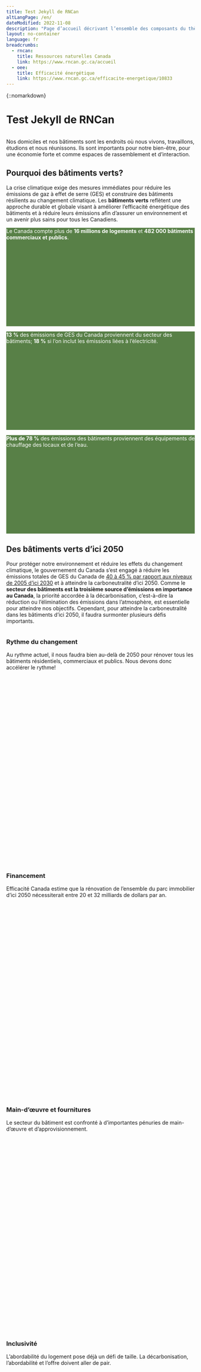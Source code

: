 ```yaml
---
title: Test Jekyll de RNCan
altLangPage: /en/
dateModified: 2022-11-08
description: "Page d’accueil décrivant l’ensemble des composants du thème de Canada.ca, nommé GCWeb."
layout: no-container
language: fr
breadcrumbs:
  - rncan:
    title: Ressources naturelles Canada
    link: https://www.rncan.gc.ca/accueil
  - oee:
    title: Efficacité énergétique
    link: https://www.rncan.gc.ca/efficacite-energetique/10833
---
```


{::nomarkdown}
<div class="container">
	<h1 id="wb-cont" property="name">Test Jekyll de RNCan</h1>
<div class="row">
	<div class="col-sm-6 col-sm-push-6">
		<img src="https://www.rncan.gc.ca/sites/nrcan/files/engagements/green-building-strategy/Full-banner_greenbuilding.jpg" alt="" class="img-responsive">
	</div>
	<div class="col-sm-6 col-sm-pull-6">
		<p>Nos domiciles et nos bâtiments sont les endroits où nous vivons, travaillons, étudions et nous réunissons. Ils sont importants pour notre bien-être, pour une économie forte et comme espaces de rassemblement et d’interaction.</p>
	</div>
</div>

<h2>Pourquoi des bâtiments verts?</h2>

<p>La crise climatique exige des mesures immédiates pour réduire les émissions de gaz à effet de serre (GES) et construire des bâtiments résilients au changement climatique. Les <strong>bâtiments verts</strong> reflètent une approche durable et globale visant à améliorer l’efficacité énergétique des bâtiments et à réduire leurs émissions afin d’assurer un environnement et un avenir plus sains pour tous les Canadiens.</p><div class="row wb-eqht wb-init wb-eqht-inited" id="wb-auto-4">
	<div class="col-sm-4 mrgn-tp-lg">
		<div class="col-sm-10 col-sm-offset-1 eqht-trgt" style="background-color: rgb(88, 128, 71); vertical-align: top; min-height: 263px;">
		<p class="lead text-center mrgn-tp-lg mrgn-bttm-lg" style="color: white;">Le Canada compte plus de <strong>16&nbsp;millions de logements</strong> et <strong>482&nbsp;000&nbsp;bâtiments commerciaux et publics</strong>.</p>
		</div>
	</div>
	<div class="col-sm-4 mrgn-tp-lg">
		<div class="col-sm-10 col-sm-offset-1 eqht-trgt" style="background-color: rgb(88, 128, 71); vertical-align: top; min-height: 263px;">
		<p class="lead text-center mrgn-tp-lg mrgn-bttm-lg" style="color: white;"><strong>13&nbsp;%</strong> des émissions de GES du Canada proviennent du secteur des bâtiments; <strong>18&nbsp;%</strong> si l’on inclut les émissions liées à l’électricité.</p>
		</div>
	</div>
	<div class="col-sm-4 mrgn-tp-lg">
		<div class="col-sm-10 col-sm-offset-1 eqht-trgt" style="background-color: rgb(88, 128, 71); vertical-align: top; min-height: 263px;">
		<p class="lead text-center mrgn-tp-lg mrgn-bttm-lg" style="color: white;"><strong>Plus de 78&nbsp;%</strong> des émissions des bâtiments proviennent des équipements de chauffage des locaux et de l’eau.</p>
		</div>
	</div>
</div>



<h2>Des bâtiments verts d’ici 2050</h2>

<p>Pour protéger notre environnement et réduire les effets du changement climatique, le gouvernement du Canada s’est engagé à réduire les émissions totales de GES du Canada de <a href="https://www.canada.ca/fr/environnement-changement-climatique/nouvelles/2021/04/la-contribution-determinee-au-niveau-national-du-canada-revue-a-la-hausse.html">40 à 45&nbsp;% par rapport aux niveaux de 2005 d’ici 2030</a> et à atteindre la carboneutralité d’ici 2050. Comme le <strong>secteur des bâtiments est la troisième source d’émissions en importance au Canada</strong>, la priorité accordée à la décarbonisation, c’est-à-dire la réduction ou l’élimination des émissions dans l’atmosphère, est essentielle pour atteindre nos objectifs. Cependant, pour atteindre la carboneutralité dans les bâtiments d’ici 2050, il faudra surmonter plusieurs défis importants.</p><div class="row wb-eqht wb-init">
	<div class="col-sm-3 hght-inhrt">
		<div class="well eqht-trgt" style="vertical-align: top; min-height: 625px;">
		<img src="https://www.rncan.gc.ca/sites/nrcan/files/engagements/green-building-strategy/rate-of-change.png" alt="" class="img-responsive center-block">
		<h3 class="text-center mrgn-tp-0">Rythme du changement</h3>
		<p class="text-center">Au rythme actuel, il nous faudra bien au-delà de 2050 pour rénover tous les bâtiments résidentiels, commerciaux et publics. Nous devons donc accélérer le rythme!</p>
		</div>
	</div>
	<div class="col-sm-3 hght-inhrt">
		<div class="well eqht-trgt" style="vertical-align: top; min-height: 625px;">
		<img src="https://www.rncan.gc.ca/sites/nrcan/files/engagements/green-building-strategy/Funding.png" alt="" class="img-responsive center-block">
		<h3 class="text-center mrgn-tp-0">Financement</h3>
		<p class="text-center">Efficacité Canada estime que la rénovation de l’ensemble du parc immobilier d’ici 2050 nécessiterait entre 20 et 32&nbsp;milliards de dollars par an.</p>
		</div>
	</div>
	<div class="col-sm-3 hght-inhrt">
		<div class="well eqht-trgt" style="vertical-align: top; min-height: 625px;">
		<img src="https://www.rncan.gc.ca/sites/nrcan/files/engagements/green-building-strategy/People-and-supplies.png" alt="" class="img-responsive center-block">
		<h3 class="text-center mrgn-tp-0">Main-d’œuvre et fournitures</h3>
		<p class="text-center">Le secteur du bâtiment est confronté à d’importantes pénuries de main-d’œuvre et d’approvisionnement.</p>
		</div>
	</div>
	<div class="col-sm-3 hght-inhrt">
		<div class="well eqht-trgt" style="vertical-align: top; min-height: 625px;">
		<img src="https://www.rncan.gc.ca/sites/nrcan/files/engagements/green-building-strategy/Inclusivity.png" alt="" class="img-responsive center-block">
		<h3 class="text-center mrgn-tp-0">Inclusivité</h3>
		<p class="text-center">L’abordabilité du logement pose déjà un défi de taille. La décarbonisation, l’abordabilité et l’offre doivent aller de pair.</p>
		</div>
	</div>
</div>




<h2>Nous y arriverons ensemble&nbsp;: La Stratégie canadienne pour les bâtiments verts</h2>

<p>La carboneutralité dans le secteur du bâtiment d’ici 2050 est un objectif ambitieux. Le <a href="https://budget.gc.ca/2022/home-accueil-fr.html">budget de 2022</a> prévoit 150&nbsp;millions de dollars pour l’élaboration de la Stratégie canadienne pour les bâtiments verts.</p>

<p>Pour atteindre cet objectif, la stratégie énoncera des mesures dans l’ordre pour réduire les émissions de GES, créer des bâtiments plus résilients au changement climatique, augmenter les emplois qualifiés et accroître les investissements.</p>

<p>Il est essentiel d’améliorer la résilience des bâtiments aux risques climatiques tels que les hausses de température, les inondations et les incendies de forêt pour pouvoir faire face et réagir activement aux événements météorologiques extrêmes actuels et futurs. Cela permet également de s’assurer que les logements sont adaptés à leur milieu local et de réduire la vulnérabilité des occupants et de l’économie.</p>


<p class="text-center mrgn-tp-lg"><a href="https://www.rncanengagenrcan.ca/fr/collections/la-strategie-canadienne-pour-les-batiments-verts" class="btn btn-primary btn-lg">Apprenez-en davantage sur la <strong>Stratégie canadienne pour les bâtiments verts</strong></a></p>

<h2>Programmes et financement pour les maisons et les bâtiments verts</h2>

<p>Des programmes visant à soutenir la décarbonisation du secteur du bâtiment au Canada sont déjà en cours. Apprenez-en davantage sur les programmes et le financement disponibles pour l’écologisation des maisons ou des bâtiments commerciaux, institutionnels et communautaires.</p>

<p><a href="https://www.rncan.gc.ca/efficacite-energetique/batiments-verts/programmes-et-financement-pour-les-maisons-et-les-batiments-verts/24575">Consultez la liste des programmes et du financement disponibles pour les maisons et les bâtiments verts</a>.</p>

<h2>Tenez-vous au courant de la stratégie</h2>

<p><a href="https://www.rncan.gc.ca/efficacite-energetique/batiments-verts/inscrivez-vous-pour-recevoir-des-mises-jour-sur-la-strategie-canadienne-pour-les-bati/24564">Inscrivez-vous pour recevoir des mises à jour sur la Stratégie canadienne pour les bâtiments verts</a>.</p>


</div>
{:/}
